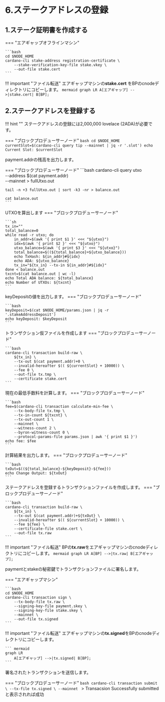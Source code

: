 # **6.ステークアドレスの登録**



## **1.ステーク証明書を作成する**

=== "エアギャップオフラインマシン"

    ```bash
    cd $NODE_HOME
    cardano-cli stake-address registration-certificate \
        --stake-verification-key-file stake.vkey \
        --out-file stake.cert
    ```
!!! important "ファイル転送"
    エアギャップマシンの**stake.cert** をBPのcnodeディレクトリにコピーします。
    ``` mermaid
    graph LR
        A[エアギャップ] -->|stake.cert| B[BP];
    ```

## **2.ステークアドレスを登録する**
!!! hint ""
    ステークアドレスの登録には2,000,000 lovelace \(2ADA\)が必要です。

=== "ブロックプロデューサーノード"
    ```bash
    cd $NODE_HOME
    currentSlot=$(cardano-cli query tip --mainnet | jq -r '.slot')
    echo Current Slot: $currentSlot
    ```

payment.addrの残高を出力します。

=== "ブロックプロデューサーノード"
    ```bash
    cardano-cli query utxo \
        --address $(cat payment.addr) \
        --mainnet > fullUtxo.out

    tail -n +3 fullUtxo.out | sort -k3 -nr > balance.out

    cat balance.out
    ```

UTXOを算出します
=== "ブロックプロデューサーノード"

    ```sh
    tx_in=""
    total_balance=0
    while read -r utxo; do
        in_addr=$(awk '{ print $1 }' <<< "${utxo}")
        idx=$(awk '{ print $2 }' <<< "${utxo}")
        utxo_balance=$(awk '{ print $3 }' <<< "${utxo}")
        total_balance=$((${total_balance}+${utxo_balance}))
        echo TxHash: ${in_addr}#${idx}
        echo ADA: ${utxo_balance}
        tx_in="${tx_in} --tx-in ${in_addr}#${idx}"
    done < balance.out
    txcnt=$(cat balance.out | wc -l)
    echo Total ADA balance: ${total_balance}
    echo Number of UTXOs: ${txcnt}
    ```

keyDepositの値を出力します。
=== "ブロックプロデューサーノード"

    ```bash
    keyDeposit=$(cat $NODE_HOME/params.json | jq -r '.stakeAddressDeposit')
    echo keyDeposit: $keyDeposit
    ```

トランザクション仮ファイルを作成します
=== "ブロックプロデューサーノード"

    ```bash
    cardano-cli transaction build-raw \
        ${tx_in} \
        --tx-out $(cat payment.addr)+0 \
        --invalid-hereafter $(( ${currentSlot} + 10000)) \
        --fee 0 \
        --out-file tx.tmp \
        --certificate stake.cert
    ```

現在の最低手数料を計算します。
=== "ブロックプロデューサーノード"

    ```bash
    fee=$(cardano-cli transaction calculate-min-fee \
        --tx-body-file tx.tmp \
        --tx-in-count ${txcnt} \
        --tx-out-count 1 \
        --mainnet \
        --witness-count 2 \
        --byron-witness-count 0 \
        --protocol-params-file params.json | awk '{ print $1 }')
    echo fee: $fee
    ```


計算結果を出力します。
=== "ブロックプロデューサーノード"

    ```bash
    txOut=$((${total_balance}-${keyDeposit}-${fee}))
    echo Change Output: ${txOut}
    ```


ステークアドレスを登録するトランザクションファイルを作成します。
=== "ブロックプロデューサーノード"

    ```bash
    cardano-cli transaction build-raw \
        ${tx_in} \
        --tx-out $(cat payment.addr)+${txOut} \
        --invalid-hereafter $(( ${currentSlot} + 10000)) \
        --fee ${fee} \
        --certificate-file stake.cert \
        --out-file tx.raw
    ```

!!! important "ファイル転送"
    BPの**tx.raw**をエアギャップマシンのcnodeディレクトリにコピーします。
    ``` mermaid
    graph LR
        A[BP] -->|tx.raw| B[エアギャップ];
    ```

paymentとstakeの秘密鍵でトランザクションファイルに署名します。

=== "エアギャップマシン"

    ```bash
    cd $NODE_HOME
    cardano-cli transaction sign \
        --tx-body-file tx.raw \
        --signing-key-file payment.skey \
        --signing-key-file stake.skey \
        --mainnet \
        --out-file tx.signed
    ```

!!! important "ファイル転送"
    エアギャップマシンの**tx.signed**をBPのcnodeディレクトリにコピーします。

    ``` mermaid
    graph LR
        A[エアギャップ] -->|tx.signed| B[BP];
    ```

署名されたトランザクションを送信します。

=== "ブロックプロデューサーノード"
    ```bash
    cardano-cli transaction submit \
        --tx-file tx.signed \
        --mainnet
    ```
    > Transacsion Successfully submittedと表示されれば成功

